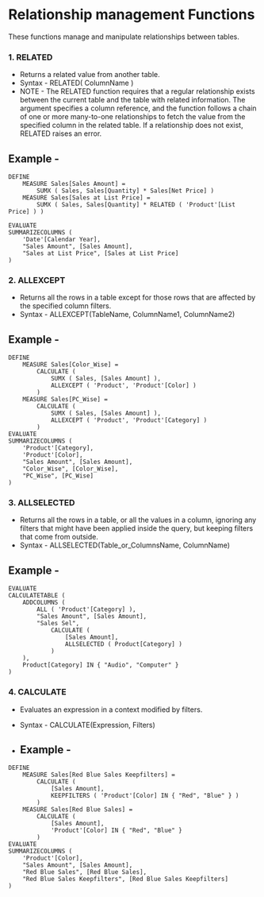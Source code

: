 # Relationship management Functions
These functions manage and manipulate relationships between tables.

### 1. RELATED
- Returns a related value from another table.
- Syntax - RELATED( ColumnName )
- NOTE - The RELATED function requires that a regular relationship exists between the current table and the table with related information. The argument specifies a column reference, and the function follows a chain of one or more many-to-one relationships to fetch the value from the specified column in the related table. If a relationship does not exist, RELATED raises an error. 

## Example -
```dax
DEFINE
    MEASURE Sales[Sales Amount] =
        SUMX ( Sales, Sales[Quantity] * Sales[Net Price] )
    MEASURE Sales[Sales at List Price] =
        SUMX ( Sales, Sales[Quantity] * RELATED ( 'Product'[List Price] ) )

EVALUATE
SUMMARIZECOLUMNS (
    'Date'[Calendar Year],
    "Sales Amount", [Sales Amount],
    "Sales at List Price", [Sales at List Price]
)
```

### 2. ALLEXCEPT
- Returns all the rows in a table except for those rows that are affected by the specified column filters.
- Syntax - ALLEXCEPT(TableName, ColumnName1, ColumnName2)

## Example -
```dax
DEFINE
    MEASURE Sales[Color_Wise] =
        CALCULATE (
            SUMX ( Sales, [Sales Amount] ),
            ALLEXCEPT ( 'Product', 'Product'[Color] )
        )
    MEASURE Sales[PC_Wise] =
        CALCULATE (
            SUMX ( Sales, [Sales Amount] ),
            ALLEXCEPT ( 'Product', 'Product'[Category] )
        )
EVALUATE
SUMMARIZECOLUMNS (
    'Product'[Category],
    'Product'[Color],
    "Sales Amount", [Sales Amount],
    "Color_Wise", [Color_Wise],
    "PC_Wise", [PC_Wise]
)

```

### 3. ALLSELECTED
- Returns all the rows in a table, or all the values in a column, ignoring any filters that might have been applied inside the query, but keeping filters that come from outside.
- Syntax - ALLSELECTED(Table_or_ColumnsName, ColumnName)

## Example -
```dax
EVALUATE
CALCULATETABLE (
    ADDCOLUMNS (
        ALL ( 'Product'[Category] ),
        "Sales Amount", [Sales Amount],
        "Sales Sel",
            CALCULATE (
                [Sales Amount],
                ALLSELECTED ( Product[Category] )
            )
    ),
    Product[Category] IN { "Audio", "Computer" }
)
```

### 4. CALCULATE
- Evaluates an expression in a context modified by filters.
- Syntax - CALCULATE(Expression, Filters)

- ## Example -
```dax
DEFINE
    MEASURE Sales[Red Blue Sales Keepfilters] =
        CALCULATE (
            [Sales Amount],
            KEEPFILTERS ( 'Product'[Color] IN { "Red", "Blue" } )
        )
    MEASURE Sales[Red Blue Sales] =
        CALCULATE (
            [Sales Amount],
            'Product'[Color] IN { "Red", "Blue" }
        )
EVALUATE
SUMMARIZECOLUMNS (
    'Product'[Color],
    "Sales Amount", [Sales Amount],
    "Red Blue Sales", [Red Blue Sales],
    "Red Blue Sales Keepfilters", [Red Blue Sales Keepfilters]
)
```
